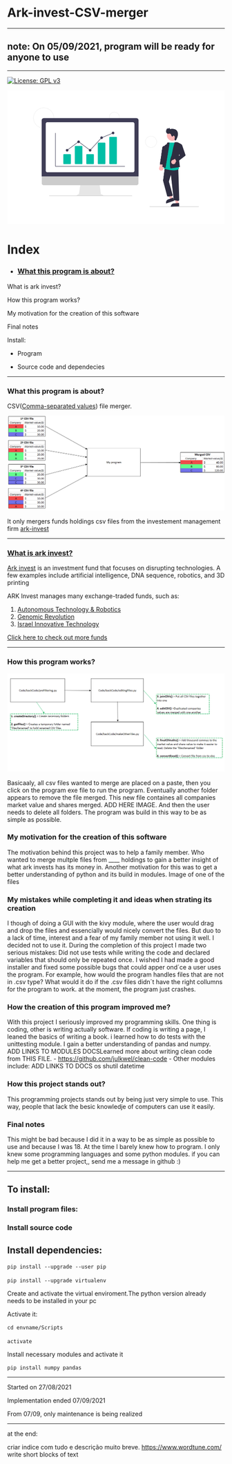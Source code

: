 # Ark-invest-CSV-merger

-----

## note: On 05/09/2021, program will be ready for anyone to use

-----

[![License: GPL v3](https://img.shields.io/badge/License-GPL%20v3-blue.svg)](https://www.gnu.org/licenses/gpl-3.0)

![finances image](https://github.com/tiagomonteiro0715/Ark-invest-CSV-merger/blob/main/docs-image.png)

# Index

* ### [What this program is about?](<https://github.com/tiagomonteiro0715/Ark-invest-CSV-merger/blob/main/README.md#what-this-program-is-about>)

What is ark invest?

How this program works?

My motivation for the creation of this software

Final notes

Install:

* Program

* Source code and dependecies

-----

### What this program is about?

CSV([Comma-separated values](https://en.wikipedia.org/wiki/Comma-separated_values#Example)) file merger. 

![Diagram explaning my program](https://github.com/tiagomonteiro0715/Ark-invest-CSV-merger/blob/main/diagram-explaining-program.png)

It only mergers funds holdings csv files from the investement management firm [ark-invest](https://ark-funds.com/)

-----

### [What is ark invest?](<https://github.com/tiagomonteiro0715/Ark-invest-CSV-merger/blob/main/README.md#what-is-ark-invest>)

[Ark invest](https://ark-invest.com/) is an investment fund that focuses on disrupting technologies. A few examples include artificial intelligence, DNA sequence, robotics, and 3D printing


ARK Invest manages many exchange-traded funds, such as: 
1. [Autonomous Technology & Robotics](https://ark-invest.com/strategy/autonomous-tech-robotics/)
3. [Genomic Revolution](https://ark-invest.com/strategy/genomic-revolution/)
4. [Israel Innovative Technology](https://ark-invest.com/strategy/israel-innovation/)

[Click here to check out more funds](https://ark-funds.com/)

-----

### How this program works?

![finances image](https://github.com/tiagomonteiro0715/Ark-invest-CSV-merger/blob/main/program%20diagram.png)

Basicaaly, all csv files wanted to merge are placed on a paste, then you click on the program exe file to run the program. Eventually another folder appears to remove the file merged. This new file containes all companies market value and shares merged. ADD HERE IMAGE.  And then the user needs to delete all folders. The program was build in this way to be as simple as possible. 


### My motivation for the creation of this software

The motivation behind this project was to help a family member. Who wanted to merge multple files from ____ holdings to gain a better insight of what ark invests has its money in. Another motivation for this was to get a better understanding of python and its build in modules. Image of one of the files


### My mistakes while completing it and ideas when strating its creation
I though of doing a GUI with the kivy module, where the user would drag and drop the files and essencially would nicely convert the files. But duo to a lack of time, interest and a fear of my family member not using it well. I decided not to use it. During the completion of this project I made two serious mistakes: Did not use tests while writing the code and declared variables that should only be repeated once. I wished I had made a good installer and fixed some possible bugs that could apper ond´ce a user uses the program. For example, how would the program handles files that are not in .csv type? What would it do if the .csv files didn´t have the right collumns for the program to work. at the moment, the program just  crashes.


### How the creation of this program improved me?
With this project I seriously improved my programming skills. One thing is coding, other is writing actually software. If coding is writing a page, I leaned the basics of writing a book. i learned how to do tests with the unittesting module. I gain a better understanding of pandas and numpy. ADD LINKS TO MODULES DOCSLearned more about writing clean code from THIS FILE. - https://github.com/julkwel/clean-code - 
Other modules include: ADD LINKS TO DOCS
os
shutil
datetime

### How this project stands out?

This programming projects stands out by being just very simple to use. This way, people that lack the besic knowledje of computers can use it easily.

### Final notes

This  might be bad because I did it in a way to be as simple as possible to use and because I was 18. At the time I barely knew how to program. I only knew some programming languages and some python modules. if you can help me get a better project,, send me a message in github :)


-----

## To install:

### Install program files:

### Install source code

## Install dependencies:

```
pip install --upgrade --user pip

pip install --upgrade virtualenv
```

Create and activate the virtual enviroment.The python version already needs to be installed in your pc

Activate it:

```
cd envname/Scripts

activate
```

Install necessary modules and activate it

```
pip install numpy pandas
```

-----

Started on 27/08/2021

Implementation ended 07/09/2021

From 07/09, only maintenance is being realized

-----

at the end:

criar indice com tudo e descrição muito breve.
https://www.wordtune.com/
write short blocks of text

<a name="What this program is about?"/>
<a name="What is ark invest?"/>
<a name="What this program is about?"/>
<a name="What this program is about?"/>
<a name="What this program is about?"/>
<a name="What this program is about?"/>

